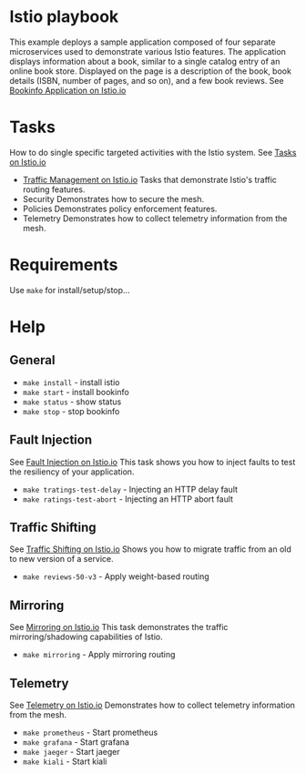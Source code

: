 # Istio playbook

This example deploys a sample application composed of four separate microservices used to demonstrate various Istio features. The application displays information about a book, similar to a single catalog entry of an online book store. Displayed on the page is a description of the book, book details (ISBN, number of pages, and so on), and a few book reviews. See [Bookinfo Application on Istio.io](https://istio.io/docs/examples/bookinfo/)

# Tasks

How to do single specific targeted activities with the Istio system. See [Tasks on Istio.io](https://istio.io/docs/tasks/)

* [Traffic Management on Istio.io](https://istio.io/docs/tasks/traffic-management/) Tasks that demonstrate Istio's traffic routing features.
* Security Demonstrates how to secure the mesh.
* Policies Demonstrates policy enforcement features.
* Telemetry Demonstrates how to collect telemetry information from the mesh.

# Requirements

Use `make` for install/setup/stop...

# Help

## General

* `make install` - install istio
* `make start`   - install bookinfo
* `make status`  - show status
* `make stop`    - stop bookinfo


## Fault Injection

See [Fault Injection on Istio.io](https://istio.io/docs/tasks/traffic-management/fault-injection/)
This task shows you how to inject faults to test the resiliency of your application.

* `make tratings-test-delay` - Injecting an HTTP delay fault
* `make ratings-test-abort`  - Injecting an HTTP abort fault


## Traffic Shifting

See [Traffic Shifting on Istio.io](https://istio.io/docs/tasks/traffic-management/traffic-shifting/)
Shows you how to migrate traffic from an old to new version of a service.

* `make reviews-50-v3` - Apply weight-based routing


## Mirroring

See [Mirroring on Istio.io](https://istio.io/docs/tasks/traffic-management/mirroring/)
This task demonstrates the traffic mirroring/shadowing capabilities of Istio.

* `make mirroring` - Apply mirroring routing

## Telemetry

See [Telemetry on Istio.io](https://istio.io/docs/tasks/telemetry/)
Demonstrates how to collect telemetry information from the mesh.

* `make prometheus` - Start prometheus
* `make grafana` - Start grafana
* `make jaeger` - Start jaeger
* `make kiali` - Start kiali
